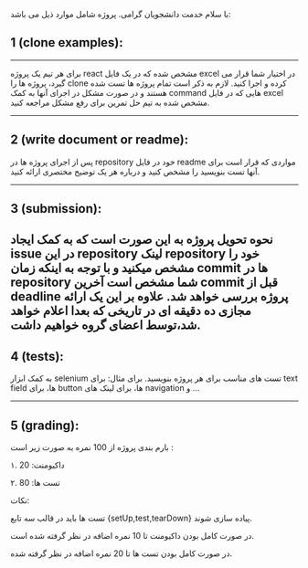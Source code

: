 با سلام خدمت دانشجویان گرامی. پروژه شامل موارد ذیل می باشد:

## 1 (clone examples):
   ---
   
   برای هر تیم یک پروژه react مشخص شده که در یک فایل excel در اختیار شما قرار می گیرد، پروژه ها را clone کرده و اجرا کنید.
لازم به ذکر است تمام پروژه ها تست شده هستند و در صورت مشکل در اجرای آنها به کمک command هایی که در فایل excel مشخص شده به تیم حل تمرین برای رفع مشکل مراجعه کنید.
   
---
##  2 (write document or readme):

پس از اجرای پروژه ها در repository خود در فایل readme مواردی که قرار است برای آنها تست بنویسید را مشخص کنید و درباره هر یک توضیح مختصری ارائه کنید.


---
##  3 (submission):

نحوه تحویل پروژه به این صورت است که به کمک ایجاد issue در این repository لینک repository خود را مشخص میکنید و با توجه به اینکه زمان commit ها در repository شما مشخص است آخرین commit قبل از deadline پروژه بررسی خواهد شد.
علاوه بر این یک ارائه مجازی ده دقیقه ای در تاریخی که بعدا اعلام خواهد شد،توسط اعضای گروه خواهیم داشت.
---
##  4 (tests):
به کمک ابزار selenium تست های مناسب برای هر پروژه بنویسید.
برای مثال: برای text field ها، برای button ها، برای لینک های navigation و ...

---
##  5 (grading):

بارم بندی پروژه از 100 نمره به صورت زیر است :


۱. داکیومنت: 20


۲. تست ها: 80


نکات:



تست ها باید‌ در قالب سه تابع {setUp,test,tearDown} پیاده سازی شوند.

در صورت کامل بودن داکیومنت تا 10 نمره اضافه در نظر گرفته شده است.

در صورت کامل بودن تست ها تا 20 نمره اضافه در نظر گرفته شده.
